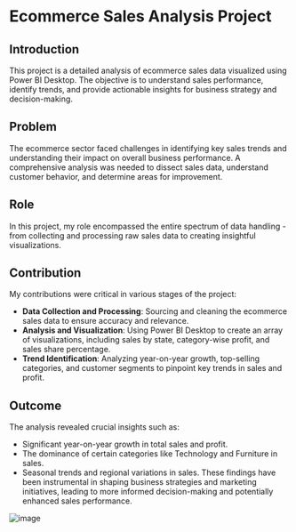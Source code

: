 # Ecommerce Sales Analysis Project

## Introduction

This project is a detailed analysis of ecommerce sales data visualized using Power BI Desktop. The objective is to understand sales performance, identify trends, and provide actionable insights for business strategy and decision-making.

## Problem

The ecommerce sector faced challenges in identifying key sales trends and understanding their impact on overall business performance. A comprehensive analysis was needed to dissect sales data, understand customer behavior, and determine areas for improvement.

## Role

In this project, my role encompassed the entire spectrum of data handling - from collecting and processing raw sales data to creating insightful visualizations.

## Contribution

My contributions were critical in various stages of the project:
- **Data Collection and Processing**: Sourcing and cleaning the ecommerce sales data to ensure accuracy and relevance.
- **Analysis and Visualization**: Using Power BI Desktop to create an array of visualizations, including sales by state, category-wise profit, and sales share percentage.
- **Trend Identification**: Analyzing year-on-year growth, top-selling categories, and customer segments to pinpoint key trends in sales and profit.

## Outcome

The analysis revealed crucial insights such as:
- Significant year-on-year growth in total sales and profit.
- The dominance of certain categories like Technology and Furniture in sales.
- Seasonal trends and regional variations in sales.
These findings have been instrumental in shaping business strategies and marketing initiatives, leading to more informed decision-making and potentially enhanced sales performance.

![image](https://github.com/shubhammore15/Ecommerce-Sales-Analysis-Power-BI/assets/95162457/2e81e403-9718-4add-89d4-5b624ebe150b)
